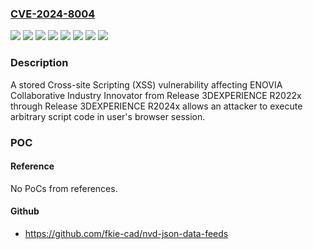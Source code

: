 ### [CVE-2024-8004](https://cve.mitre.org/cgi-bin/cvename.cgi?name=CVE-2024-8004)
![](https://img.shields.io/static/v1?label=Product&message=ENOVIA%20Collaborative%20Industry%20Innovator&color=blue)
![](https://img.shields.io/static/v1?label=Version&message=R2022x%20Golden%20&color=brightgreen)
![](https://img.shields.io/static/v1?label=Version&message=R2023x%20Golden%20&color=brightgreen)
![](https://img.shields.io/static/v1?label=Version&message=R2024x%20Golden%20&color=brightgreen)
![](https://img.shields.io/static/v1?label=Version&message=Release%203DEXPERIENCE%20R2022x%20Golden%20&color=brightgreen)
![](https://img.shields.io/static/v1?label=Version&message=Release%203DEXPERIENCE%20R2023x%20Golden%20&color=brightgreen)
![](https://img.shields.io/static/v1?label=Version&message=Release%203DEXPERIENCE%20R2024x%20Golden%20&color=brightgreen)
![](https://img.shields.io/static/v1?label=Vulnerability&message=CWE-79%20Improper%20Neutralization%20of%20Input%20During%20Web%20Page%20Generation%20(XSS%20or%20'Cross-site%20Scripting')&color=brightgreen)

### Description

A stored Cross-site Scripting (XSS) vulnerability affecting ENOVIA Collaborative Industry Innovator from Release 3DEXPERIENCE R2022x through Release 3DEXPERIENCE R2024x allows an attacker to execute arbitrary script code in user's browser session.

### POC

#### Reference
No PoCs from references.

#### Github
- https://github.com/fkie-cad/nvd-json-data-feeds

